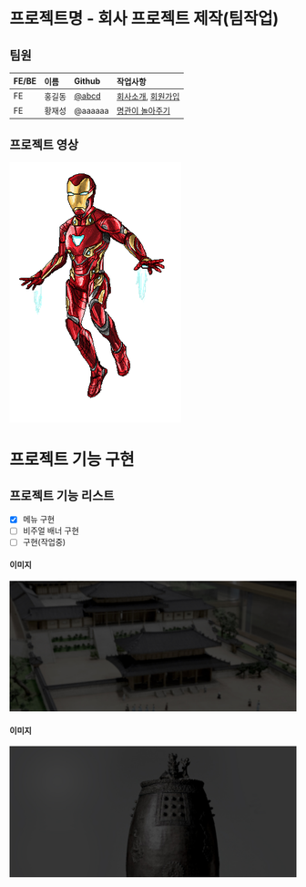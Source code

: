 # 프로젝트명 - 회사 프로젝트 제작(팀작업)

## 팀원
| FE/BE | 이름   | Github                               | 작업사항                                                        |
| :---- | :----- | :----------------------------------- | :-------------------------------------------------------------- |
| FE    | 홍길동 | [@abcd](http://github.com/audrhks29) | [회사소개](http://www.naver.com), [회원가입](http:www.daum.net) |
| FE    | 황재성 | @aaaaaa                              | [명관이 놀아주기](http://:github.com)                           |

## 프로젝트 영상
<img src="./images/iron_man_pixel_gif_by_maytheforcebewithyou_dchsrbt.gif">

# 프로젝트 기능 구현
## 프로젝트 기능 리스트
- [x] 메뉴 구현
- [ ] 비주얼 배너 구현
- [ ] 구현(작업중)
#### 이미지
![메뉴](./images/mainCon1_bg.jpg)

#### 이미지
![메뉴](./images/mainCon1Bg_t2_img.jpg)
